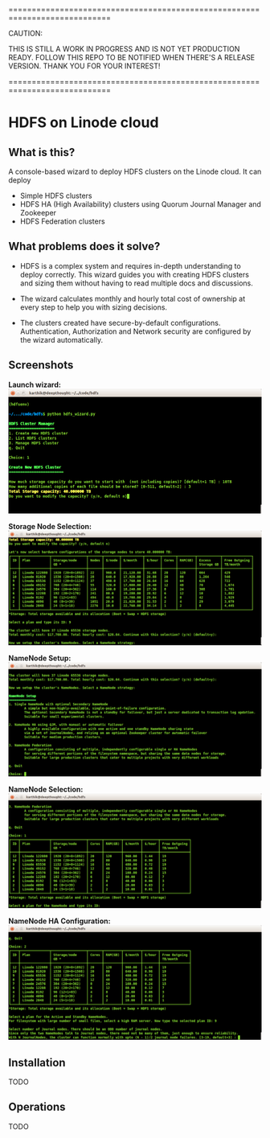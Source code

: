 ============================================================================

CAUTION:  

THIS IS STILL  A WORK IN PROGRESS AND IS NOT YET PRODUCTION READY.
FOLLOW THIS REPO TO BE NOTIFIED WHEN THERE'S A RELEASE VERSION.
THANK YOU FOR YOUR INTEREST!

============================================================================

# HDFS on Linode cloud

## What is this?

A console-based wizard to deploy HDFS clusters on the Linode cloud.
It can deploy

   - Simple HDFS clusters
   - HDFS HA (High Availability) clusters using Quorum Journal Manager and Zookeeper
   - HDFS Federation clusters
   
## What problems does it solve?

- HDFS is a complex system and requires in-depth understanding to deploy correctly. This wizard guides you with creating
  HDFS clusters and sizing them without having to read multiple docs and discussions.

- The wizard calculates monthly and hourly total cost of ownership at every step to help you with sizing decisions.
  
- The clusters created have secure-by-default configurations. Authentication, Authorization and Network security are
  configured by the wizard automatically.
  
## Screenshots  

**Launch wizard:**
![Launch wizard](docs/images/wizard1.png "Launch Wizard")


**Storage Node Selection:**
![Storage Node Selection](docs/images/storage-node-selection.png "Storage Node Selection")


**NameNode Setup:**
![NameNode Setup](docs/images/namenode-setup.png "NameNode Setup")


**NameNode Selection:**
![NameNode Selection](docs/images/namenode-selection.png "NameNode Selection")


**NameNode HA Configuration:**
![NameNode HA Setup](docs/images/ha-config.png "NameNode HA Setup")


## Installation

TODO

## Operations

TODO
